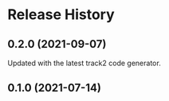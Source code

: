 # Release History

## 0.2.0 (2021-09-07)
Updated with the latest track2 code generator.

## 0.1.0 (2021-07-14)
